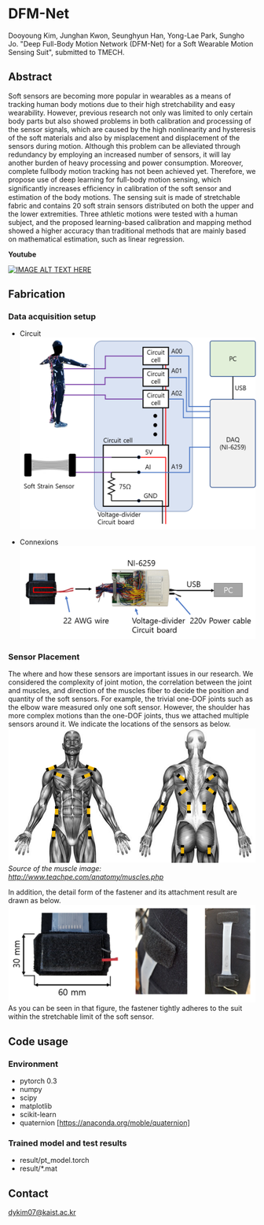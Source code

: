 # DFM-Net

Dooyoung Kim, Junghan Kwon, Seunghyun Han, Yong-Lae Park, Sungho Jo. "Deep Full-Body Motion Network (DFM-Net) for a Soft Wearable Motion Sensing Suit", submitted to TMECH.


## Abstract
Soft sensors are becoming more popular in wearables as a means of tracking human body motions due to their high stretchability and easy wearability. However, previous research not only was limited to only certain body parts but also showed problems in both calibration and processing of the sensor signals, which are caused by the high nonlinearity and hysteresis of the soft materials and also by misplacement and displacement of the sensors during motion. Although this problem can be alleviated through redundancy by employing an increased number of sensors, it will lay another burden of heavy processing and power consumption. Moreover, complete fullbody motion tracking has not been achieved yet. Therefore, we propose use of deep learning for full-body motion sensing, which signiﬁcantly increases efﬁciency in calibration of the soft sensor and estimation of the body motions. The sensing suit is made of stretchable fabric and contains 20 soft strain sensors distributed on both the upper and the lower extremities. Three athletic motions were tested with a human subject, and the proposed learning-based calibration and mapping method showed a higher accuracy than traditional methods that are mainly based on mathematical estimation, such as linear regression. 


**Youtube**

[![IMAGE ALT TEXT HERE](https://img.youtube.com/vi/aiJTen06Lf0/0.jpg)](https://www.youtube.com/watch?v=aiJTen06Lf0)





## Fabrication



### Data acquisition setup

* Circuit
![circuit](figs/circuit.png)

* Connexions  
![Wire](figs/dw.png)


### Sensor Placement
The where and how these sensors are important issues in our research. 
We considered the complexity of joint motion, the correlation between the joint and muscles, and direction of the muscles fiber to decide the position and quantity of the soft sensors. For example, the trivial one-DOF joints such as the elbow ware measured only one soft sensor. However, the shoulder has more complex motions than the one-DOF joints, thus we attached multiple sensors around it. 
We indicate the locations of the sensors as below.
![LOC](figs/sensorLOC.png)
*Source of the muscle image: http://www.teachpe.com/anatomy/muscles.php*


In addition, the detail form of the fastener and its attachment result are drawn as below.
![att](figs/sen_att.png)
As you can be seen in that figure, the fastener tightly adheres to the suit within the stretchable limit of the soft sensor.

## Code usage

### Environment
* pytorch 0.3
* numpy
* scipy
* matplotlib
* scikit-learn
* quaternion [https://anaconda.org/moble/quaternion]

### Trained model and test results 
* result/pt_model.torch
* result/*.mat

## Contact
dykim07@kaist.ac.kr

